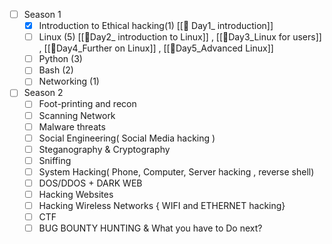 - [ ] Season 1 
    - [x]  Introduction to Ethical hacking(1) [[💖 Day1_ introduction]]
    - [ ] Linux (5) [[💖Day2_ introduction to Linux]] , [[💖Day3_Linux for users]] ,         [[💖Day4_Further on Linux]] , [[💖Day5_Advanced Linux]]
    - [ ] Python (3) 
    - [ ] Bash (2) 
    - [ ] Networking (1) 
- [ ]  Season 2
    - [ ] Foot-printing and recon 
    - [ ] Scanning Network 
    - [ ] Malware threats 
    - [ ] Social Engineering( Social Media hacking ) 
    - [ ] Steganography & Cryptography 
    - [ ] Sniffing 
    - [ ] System Hacking( Phone, Computer, Server hacking , reverse shell) 
    - [ ] DOS/DDOS + DARK WEB 
    - [ ] Hacking Websites 
    - [ ] Hacking Wireless Networks { WIFI and ETHERNET hacking} 
    - [ ] CTF 
    - [ ] BUG BOUNTY HUNTING & What you have to Do next?